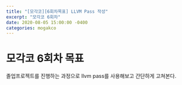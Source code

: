 ```yaml
---
title: "[모각코][6회차목표] LLVM Pass 작성"
excerpt: "모각코 6회차"
date: 2020-08-05 15:00:00 -0400
categories: mogakco
---
```


# 모각코 6회차 목표

졸업프로젝트를 진행하는 과정으로 llvm pass를 사용해보고 간단하게 고쳐본다.